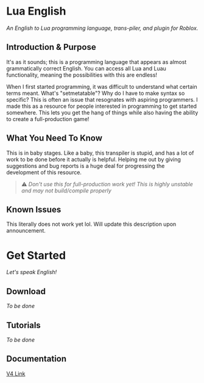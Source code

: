 [comment]: <> (Cheatsheet: https://github.com/adam-p/markdown-here/wiki/Markdown-Cheatsheet)

# Lua English
*An English to Lua programming language, trans-piler, and plugin for Roblox.*

## Introduction & Purpose
It's as it sounds; this is a programming language that appears as almost grammatically correct English. You can access all Lua and Luau functionality, meaning the possibilities with this are endless!

When I first started programming, it was difficult to understand what certain terms meant. What's "setmetatable"? Why do I have to make syntax so specific? This is often an issue that resognates with aspiring programmers. I made this as a resource for people interested in programming to get started somewhere. This lets you get the hang of things while also having the ability to create a full-production game!

## What You Need To Know
This is in baby stages. Like a baby, this transpiler is stupid, and has a lot of work to be done before it actually is helpful. Helping me out by giving suggestions and bug reports is a huge deal for progressing the development of this resource.

> ⚠️ *Don't use this for full-production work yet! This is highly unstable and may not build/compile properly*

## Known Issues
This literally does not work yet lol. Will update this description upon announcement.

# Get Started
*Let's speak English!*

## Download
*To be done*

## Tutorials
*To be done*

## Documentation
[V4 Link](/docs/documentation/index.md)